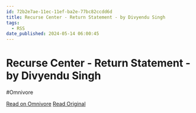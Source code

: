 ```yaml
---
id: 72b2e7ae-11ec-11ef-ba2e-77bc82ccdd6d
title: Recurse Center - Return Statement - by Divyendu Singh
tags:
  - RSS
date_published: 2024-05-14 06:00:45
---
```


# Recurse Center - Return Statement - by Divyendu Singh
#Omnivore

[Read on Omnivore](https://omnivore.app/me/recurse-center-return-statement-by-divyendu-singh-18f770cad06)
[Read Original](https://blog.divyendusingh.com/p/recurse-center-return-statement)



